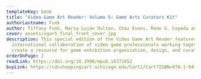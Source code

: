 ```yaml
---
templateKey: book
title: "Video Game Art Reader: Volume 5: Game Arts Curators Kit"
authorLastname: Funk
author: Tiffany Funk, María Luján Oulton, Chaz Evans, Rene G. Cepeda and Tim Kwasny
cover: assets/vgar5_final_front_cover.jpg
description: This special edition of the Video Game Art Reader features an
  international collaboration of video game professionals working together to
  create a resource for game exhibition organization, design, and curation.
orderOnPage: 2
readLink: https://doi.org/10.3998/mpub.14371652
buyLink: https://cdcshoppingcart.uchicago.edu/Cart2/Cart?ISBN=978-1-943208-63-0&PRESS=amherst
---
```

